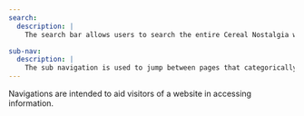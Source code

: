 ```yaml
---
search:
  description: |
    The search bar allows users to search the entire Cereal Nostalgia website and get to where they want to go faster. The search bar is in the header of the website.

sub-nav:
  description: |
    The sub navigation is used to jump between pages that categorically fall under the same main section.
---
```

Navigations are intended to aid visitors of a website in accessing information.
